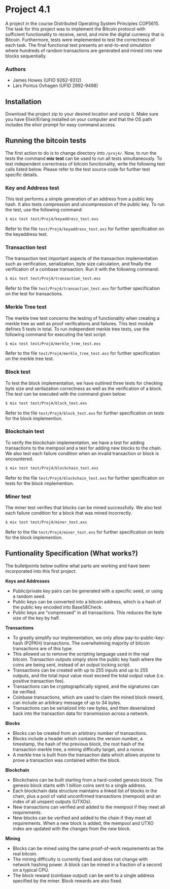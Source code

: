 # Project 4.1
A project in the course Distributed Operating System Principles COP5615. The task for this project was to implement the Bitcoin protocol with sufficient functionality to receive, send, and mine the digital currency that is Bitcoin. Furthermore, tests were implemented to test the correctness of each task. The final functional test presents an end-to-end simulation where hundreds of random transactions are generated and mined into new blocks sequentially.

### Authors
* James Howes (UFID 9262-9312)
* Lars Pontus Ovhagen (UFID 2992-9498)

## Installation
Download the project zip to your desired location and unzip it. Make sure you have Elixir/Erlang installed on your computer and that the OS path includes the elixir prompt for easy command access.

## Running the bitcoin tests
The first action to do is to change directory into `/proj4/`. Now, to run the tests the command **mix test** can be used to run all tests simultaneously. To test independent correctness of bitcoin functionality, write the following test calls listed below. Please refer to the test source code for further test specific details.

### Key and Address test
This test performs a simple generation of an address from a public key hash. It also tests compression and uncompression of the public key. To run the test, use the following command:
```sh
$ mix test test/Proj4/keyaddress_test.exs
```
Refer to the file `test/Proj4/keyaddress_test.exs` for further specification on the keyaddress test.
### Transaction test
The transaction test important aspects of the transaction implementation such as verification, serialization, byte size calculation, and finally the verification of a coinbase transaction. Run it with the following command:
```sh
$ mix test test/Proj4/transaction_test.exs
```
Refer to the file `test/Proj4/transaction_test.exs` for further specification on the test for transactions.
### Merkle Tree test
The merkle tree test concerns the testing of functionality when creating a merkle tree as well as proof verifications and failures. This test module defines 5 tests in total. To run independent merkle tree tests, use the following command for executing the test script:
```sh
$ mix test test/Proj4/merkle_tree_test.exs
```
Refer to the file `test/Proj4/merkle_tree_test.exs` for further specification on the merkle tree test.
### Block test
To test the block implementation, we have outlined three tests for checking byte size and serilazation correctness as well as the verification of a block. The test can be executed with the command given below:
```sh
$ mix test test/Proj4/block_test.exs
```
Refer to the file `test/Proj4/block_test.exs` for further specification on tests for the block implemention.
### Blockchain test
To verify the blockchain implementation, we have a test for adding transactions to the mempool and a test for adding new blocks to the chain. We also test each failure condition when an invalid transaction or block is encountered.
```sh
$ mix test test/Proj4/blockchain_test.exs
```
Refer to the file `test/Proj4/blockchain_test.exs` for further specification on tests for the block implemention.
### Miner test
The miner test verifies that blocks can be mined successfully. We also test each failure condition for a block that was mined incorrectly.
```sh
$ mix test test/Proj4/miner_test.exs
```
Refer to the file `test/Proj4/miner_test.exs` for further specification on tests for the block implemention.

## Funtionality Specification (What works?)
The bulletpoints below outline what parts are working and have been incorporated into this first project.

__Keys and Addresses__
* Public/private key pairs can be generated with a specific seed, or using a random seed.
* Public keys can be converted into a bitcoin address, which is a hash of the public key encoded into Base58Check.
* Public keys are "compressed" in all transactions. This reduces the byte size of the key by half.

__Transactions__
* To greatly simplify our implementation, we only allow pay-to-public-key-hash (P2PKH) transactions. The overwhelming majority of bitcoin transactions are of this type.
* This allowed us to remove the scripting language used in the real bitcoin. Transaction outputs simply store the public key hash where the coins are being sent, instead of an output locking script.
* Transactions can be created with up to 255 inputs and up to 255 outputs, and the total input value must exceed the total output value (i.e. positive transaction fee).
* Transactions can be cryptographically signed, and the signatures can be verified.
* Coinbase transactions, which are used to claim the mined block reward, can include an arbitrary message of up to 34 bytes.
* Transactions can be serialized into raw bytes, and then deserialized back into the transaction data for transmission across a network.

__Blocks__
* Blocks can be created from an arbitrary number of transactions.
* Blocks include a header which contains the version number, a timestamp, the hash of the previous block, the root hash of the transaction merkle tree, a mining difficulty target, and a nonce.
* A merkle tree is built from the transaction data which allows anyone to prove a transaction was contained within the block.

__Blockchain__
* Blockchains can be built starting from a hard-coded genesis block. The genesis block starts with 1 billion coins sent to a single address.
* Each blockchain data structure maintains a linked list of blocks in the chain, plus a pool of valid unconfirmed transactions (mempool) and an index of all unspent outputs (UTXOs).
* New transactions can verified and added to the mempool if they meet all requirements.
* New blocks can be verified and added to the chain if they meet all requirements. When a new block is added, the mempool and UTXO index are updated with the changes from the new block.

__Mining__
* Blocks can be mined using the same proof-of-work requirements as the real bitcoin.
* The mining difficulty is currently fixed and does not change with network hashing power. A block can be mined in a fraction of a second on a typical CPU.
* The block reward (coinbase output) can be sent to a single address specified by the miner. Block rewards are also fixed.
